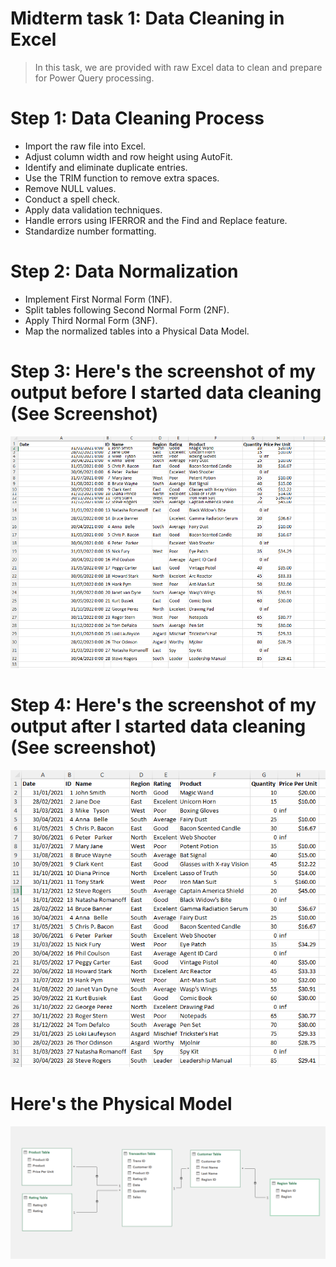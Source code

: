 # Midterm task 1: Data Cleaning in Excel
> In this task, we are provided with raw Excel data to clean and prepare for Power Query processing.
# Step 1: Data Cleaning Process
* Import the raw file into Excel.
* Adjust column width and row height using AutoFit.
* Identify and eliminate duplicate entries.
* Use the TRIM function to remove extra spaces.
* Remove NULL values.
* Conduct a spell check.
* Apply data validation techniques.
* Handle errors using IFERROR and the Find and Replace feature.
* Standardize number formatting.
# Step 2: Data Normalization
* Implement First Normal Form (1NF).
* Split tables following Second Normal Form (2NF).
* Apply Third Normal Form (3NF).
* Map the normalized tables into a Physical Data Model.
# Step 3: Here's the screenshot of my output before I started data cleaning (See Screenshot)
![image alt](https://github.com/natdungca23/EDM-PORTFOLIO/blob/e4368e1ec66f2ae269a7cfaf7088eefcc1f47536/Midterm-Task%201/Screenshot%202025-03-03%20131906.png)
# Step 4: Here's the screenshot of my output after I started data cleaning (See screenshot)
![image alt](https://github.com/natdungca23/EDM-PORTFOLIO/blob/114c4ba40ec1683e1f1e85bb86abf5e39855e04c/Midterm-Task%201/Screenshot%202025-03-03%20145144.png)
# Here's the Physical Model
![image alt](https://github.com/natdungca23/EDM-PORTFOLIO/blob/edd1c17c6c15b5481b97c26e33e69e9effc62161/Midterm-Task%201/Screenshot%202025-03-03%20132406.png)
